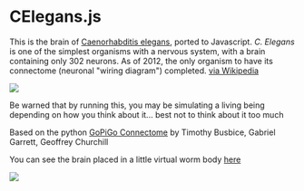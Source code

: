 # CElegans.js

This is the brain of [Caenorhabditis elegans](https://en.wikipedia.org/wiki/Caenorhabditis_elegans), ported to Javascript. *C. Elegans* is one of the simplest organisms with a nervous system, with a brain containing only 302 neurons. As of 2012, the only organism to have its connectome (neuronal "wiring diagram") completed. [via Wikipedia](https://en.wikipedia.org/wiki/Caenorhabditis_elegans)

<img src="https://upload.wikimedia.org/wikipedia/commons/4/46/Caenorhabditis_elegans_hermaphrodite_adult-en.svg" />

Be warned that by running this, you may be simulating a living being depending on how you think about it... best not to think about it too much

Based on the python <a href="https://github.com/Connectome/GoPiGo">GoPiGo Connectome</a> by Timothy Busbice, Gabriel Garrett, Geoffrey Churchill

You can see the brain placed in a little virtual worm body <a href="http://zrispo.co/worm/">here</a>

<img src="http://i.imgur.com/uOtt9zD.png" />
